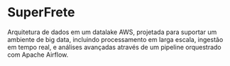 # SuperFrete
Arquitetura de dados em um datalake AWS, projetada para suportar um ambiente de big data, incluindo processamento em larga escala, ingestão em tempo real, e análises avançadas através de um pipeline orquestrado com Apache Airflow.
